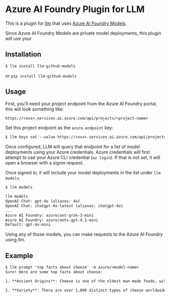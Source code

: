 # Azure AI Foundry Plugin for LLM

This is a plugin for [llm](https://llm.datasette.io) that uses [Azure AI Foundry Models](https://learn.microsoft.com/en-us/azure/ai-foundry/how-to/create-projects?tabs=ai-foundry&pivots=fdp-project).

Since Azure AI Foundry Models are private model deployments, this plugin will use your 

## Installation

```default
$ llm install llm-github-models
```

or `pip install llm-github-models`

## Usage

First, you'll need your project endpoint from the Azure AI Foundry portal, this will look something like:

``https://<xxx>.services.ai.azure.com/api/projects/<project-name>``

Set this project endpoint as the `azure.endpoint` key:

```default
$ llm keys set --value https://<xxx>.services.ai.azure.com/api/projects/<project-name> azure.endpoint 
```

Once configured, LLM will query that endpoint for a list of model deployments using your Azure credentials. 
Azure credentials will first attempt to use your Azure CLI credential (`az login`). If that is not set, it will open a browser with a signin request.

Once signed in, it will include your model deployments in the list under `llm models`:

```bash
$ llm models

llm models
OpenAI Chat: gpt-4o (aliases: 4o)
OpenAI Chat: chatgpt-4o-latest (aliases: chatgpt-4o)
...
Azure AI Foundry: azure/ant-grok-3-mini
Azure AI Foundry: azure/ants-gpt-4.1-mini
Default: gpt-4o-mini
```

Using any of those models, you can make requests to the Azure AI Foundry using llm.

## Example

```default
$ llm prompt 'top facts about cheese' -m azure/<model-name>
Sure! Here are some top facts about cheese:

1. **Ancient Origins**: Cheese is one of the oldest man-made foods, with evidence of cheese-making dating back over 7,000 years.

2. **Variety**: There are over 1,800 distinct types of cheese worldwide, varying by texture, flavor, milk source, and production methods.
```